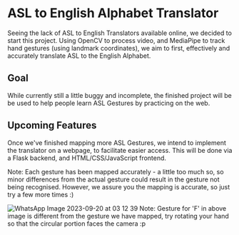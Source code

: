 # ASL to English Alphabet Translator

Seeing the lack of ASL to English Translators available online, we decided to start this project.
Using OpenCV to process video, and MediaPipe to track hand gestures (using landmark coordinates), we aim to first, effectively and accurately translate ASL to the English Alphabet.

## Goal
While currently still a little buggy and incomplete, the finished project will be be used to help people learn ASL Gestures by practicing on the web.

## Upcoming Features
Once we've finished mapping more ASL Gestures, we intend to implement the translator on a webpage, to facilitate easier access. This will be done via a Flask backend, and HTML/CSS/JavaScript frontend.

Note: Each gesture has been mapped accurately - a little too much so, so minor differences from the actual gesture could result in the gesture not being recognised. However, we assure you the mapping is accurate, so just try a few more times :)


![WhatsApp Image 2023-09-20 at 03 12 39](https://github.com/IshaanKetchup/brein/assets/88713875/942ec8e8-7af1-4197-8dd1-8dbc72e87b51)
Note: Gesture for 'F' in above image is different from the gesture we have mapped, try rotating your hand so that the circular portion faces the camera :p

